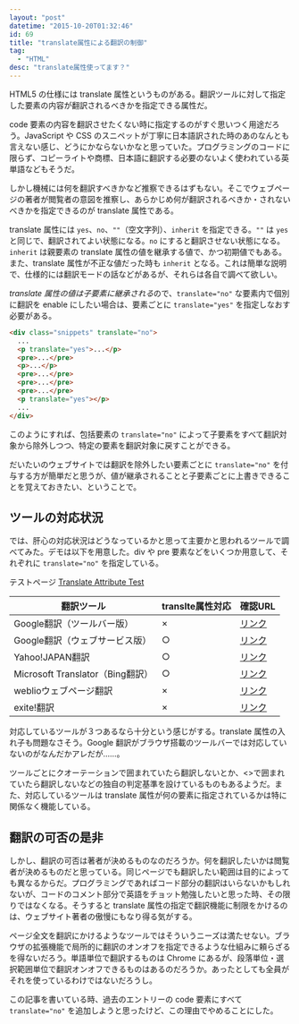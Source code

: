```yaml
---
layout: "post"
datetime: "2015-10-20T01:32:46"
id: 69
title: "translate属性による翻訳の制御"
tag:
  - "HTML"
desc: "translate属性使ってます？"
---
```


HTML5 の仕様には translate 属性というものがある。翻訳ツールに対して指定した要素の内容が翻訳されるべきかを指定できる属性だ。

code 要素の内容を翻訳させたくない時に指定するのがすぐ思いつく用途だろう。JavaScript や CSS のスニペットが丁寧に日本語訳された時のあのなんとも言えない感じ、どうにかならないかなと思っていた。プログラミングのコードに限らず、コピーライトや商標、日本語に翻訳する必要のないよく使われている英単語などもそうだ。

しかし機械には何を翻訳すべきかなど推察できるはずもない。そこでウェブページの著者が閲覧者の意図を推察し、あらかじめ何が翻訳されるべきか・されないべきかを指定できるのが translate 属性である。

translate 属性には `yes`、`no`、`""`（空文字列）、`inherit` を指定できる。`""` は `yes` と同じで、翻訳されてよい状態になる。`no` にすると翻訳させない状態になる。`inherit` は親要素の translate 属性の値を継承する値で、かつ初期値でもある。また、translate 属性が不正な値だった時も `inherit` となる。これは簡単な説明で、仕様的には翻訳モードの話などがあるが、それらは各自で調べて欲しい。

*translate 属性の値は子要素に継承される*ので、`translate="no"` な要素内で個別に翻訳を enable にしたい場合は、要素ごとに `translate="yes"` を指定しなおす必要がある。

```html
<div class="snippets" translate="no">
  ...
  <p translate="yes">...</p>
  <pre>...</pre>
  <p>...</p>
  <pre>...</pre>
  <pre>...</pre>
  <pre>...</pre>
  <p translate="yes"></p>
  ...
</div>
```

このようにすれば、包括要素の `translate="no"` によって子要素をすべて翻訳対象から除外しつつ、特定の要素を翻訳対象に戻すことができる。

だいたいのウェブサイトでは翻訳を除外したい要素ごとに `translate="no"` を付与する方が簡単だと思うが、値が継承されることと子要素ごとに上書きできることを覚えておきたい、ということで。

## ツールの対応状況

では、肝心の対応状況はどうなっているかと思って主要かと思われるツールで調べてみた。デモは以下を用意した。div や pre 要素などをいくつか用意して、それぞれに `translate="no"` を指定している。

テストページ [Translate Attribute Test](https://output.jsbin.com/sodetehuto)

<table>
  <thead>
    <tr>
      <th>翻訳ツール</th>
      <th>translte属性対応</th>
      <th>確認URL</th>
    </tr>
  </thead>
  <tbody>
    <tr>
      <td>Google翻訳（ツールバー版）</td>
      <td>×</td>
      <td><a href="https://output.jsbin.com/sodetehuto">リンク</a></td>
    </tr>
    <tr>
      <td>Google翻訳（ウェブサービス版）</td>
      <td>○</td>
      <td><a href="https://translate.google.co.jp/translate?hl=ja&amp;sl=en&amp;tl=ja&amp;u=https%3A%2F%2Foutput.jsbin.com%2Fsodetehuto&amp;sandbox=1">リンク</a></td>
    </tr>
    <tr>
      <td>Yahoo!JAPAN翻訳</td>
      <td>○</td>
      <td><a href="http://honyaku.yahoo.co.jp/url_header?url=https%3A%2F%2Foutput.jsbin.com%2Fsodetehuto&amp;both=F&amp;ieid=en&amp;oeid=ja&amp;setting=for%3D0">リンク</a></td>
    </tr>
    <tr>
      <td>Microsoft Translator（Bing翻訳）</td>
      <td>○</td>
      <td><a href="http://www.microsofttranslator.com/bv.aspx?from=&amp;to=ja&amp;a=https%3A%2F%2Foutput.jsbin.com%2Fsodetehuto">リンク</a></td>
    </tr>
    <tr>
      <td>weblioウェブページ翻訳</td>
      <td>×</td>
      <td><a href="http://translate.weblio.jp/web/english?lp=EJ&amp;url=https%3A%2F%2Foutput.jsbin.com%2Fsodetehuto&amp;rdt=tl&amp;sentenceStyle=spoken">リンク</a></td>
    </tr>
    <tr>
      <td>exite!翻訳</td>
      <td>×</td>
      <td><a href="http://www.excite-webtl.jp/world/english/web/?wb_url=https%3A%2F%2Foutput.jsbin.com%2Fsodetehuto&amp;wb_lp=ENJA%22%3E%E3%83%AA%E3%83%B3%E3%82%AF">リンク</a></td>
    </tr>
  </tbody>
</table>

対応しているツールが３つあるなら十分という感じがする。translate 属性の入れ子も問題なさそう。Google 翻訳がブラウザ搭載のツールバーでは対応していないのがなんだかアレだが……。

ツールごとにクオーテーションで囲まれていたら翻訳しないとか、<>で囲まれていたら翻訳しないなどの独自の判定基準を設けているものもあるようだ。また、対応しているツールは translate 属性が何の要素に指定されているかは特に関係なく機能している。

## 翻訳の可否の是非

しかし、翻訳の可否は著者が決めるものなのだろうか。何を翻訳したいかは閲覧者が決めるものだと思っている。同じページでも翻訳したい範囲は目的によっても異なるからだ。プログラミングであればコード部分の翻訳はいらないかもしれないが、コードのコメント部分で英語をチョット勉強したいと思った時、その限りではなくなる。そうすると translate 属性の指定で翻訳機能に制限をかけるのは、ウェブサイト著者の傲慢にもなり得る気がする。

ページ全文を翻訳にかけるようなツールではそういうニーズは満たせない。ブラウザの拡張機能で局所的に翻訳のオンオフを指定できるような仕組みに頼らざるを得ないだろう。単語単位で翻訳するものは Chrome にあるが、段落単位・選択範囲単位で翻訳オンオフできるものはあるのだろうか。あったとしても全員がそれを使っているわけではないだろうし。

この記事を書いている時、過去のエントリーの code 要素にすべて `translate="no"` を追加しようと思ったけど、この理由でやめることにした。
